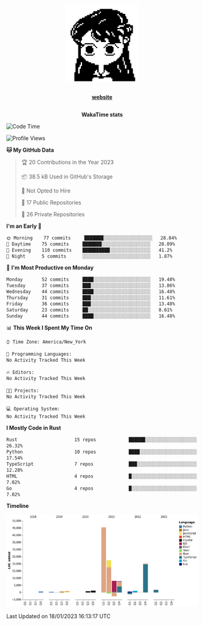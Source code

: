 ##

<p align="center">
  <img src="./person.gif" />
</p>

##

<div align="center">
  <p>
    <strong>
    <a href='https://domm.me'>website</a>
    </strong>
  </p>
</div>

##

<div align="center">
  <p>
    <strong>
    WakaTime stats
    </strong>
  </p>
</div>

<!--START_SECTION:waka-->
![Code Time](http://img.shields.io/badge/Code%20Time-22%20hrs%2036%20mins-blue)

![Profile Views](http://img.shields.io/badge/Profile%20Views-5-blue)

**🐱 My GitHub Data** 

> 🏆 20 Contributions in the Year 2023
 > 
> 📦 38.5 kB Used in GitHub's Storage 
 > 
> 🚫 Not Opted to Hire
 > 
> 📜 17 Public Repositories 
 > 
> 🔑 26 Private Repositories  
 > 
**I'm an Early 🐤** 

```text
🌞 Morning    77 commits     ███████░░░░░░░░░░░░░░░░░░   28.84% 
🌆 Daytime    75 commits     ███████░░░░░░░░░░░░░░░░░░   28.09% 
🌃 Evening    110 commits    ██████████░░░░░░░░░░░░░░░   41.2% 
🌙 Night      5 commits      ░░░░░░░░░░░░░░░░░░░░░░░░░   1.87%

```
📅 **I'm Most Productive on Monday** 

```text
Monday       52 commits     ████░░░░░░░░░░░░░░░░░░░░░   19.48% 
Tuesday      37 commits     ███░░░░░░░░░░░░░░░░░░░░░░   13.86% 
Wednesday    44 commits     ████░░░░░░░░░░░░░░░░░░░░░   16.48% 
Thursday     31 commits     ███░░░░░░░░░░░░░░░░░░░░░░   11.61% 
Friday       36 commits     ███░░░░░░░░░░░░░░░░░░░░░░   13.48% 
Saturday     23 commits     ██░░░░░░░░░░░░░░░░░░░░░░░   8.61% 
Sunday       44 commits     ████░░░░░░░░░░░░░░░░░░░░░   16.48%

```


📊 **This Week I Spent My Time On** 

```text
⌚︎ Time Zone: America/New_York

💬 Programming Languages: 
No Activity Tracked This Week

🔥 Editors: 
No Activity Tracked This Week

🐱‍💻 Projects: 
No Activity Tracked This Week

💻 Operating System: 
No Activity Tracked This Week

```

**I Mostly Code in Rust** 

```text
Rust                     15 repos            ██████░░░░░░░░░░░░░░░░░░░   26.32% 
Python                   10 repos            ████░░░░░░░░░░░░░░░░░░░░░   17.54% 
TypeScript               7 repos             ███░░░░░░░░░░░░░░░░░░░░░░   12.28% 
HTML                     4 repos             █░░░░░░░░░░░░░░░░░░░░░░░░   7.02% 
Go                       4 repos             █░░░░░░░░░░░░░░░░░░░░░░░░   7.02%

```


**Timeline**

![Chart not found](https://raw.githubusercontent.com/mellowmarshe/mellowmarshe/main/charts/bar_graph.png) 


 Last Updated on 18/01/2023 16:13:17 UTC
<!--END_SECTION:waka-->

